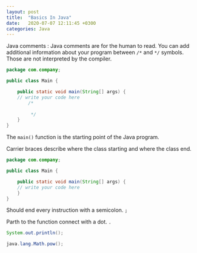 ```yaml
---
layout: post
title:  "Basics In Java"
date:   2020-07-07 12:11:45 +0300
categories: Java
---
```


Java comments : Java comments are for the human to read. You can add additional information about your program between `/*` and `*/` symbols. Those are not interpreted by the compiler.

```java
package com.company;

public class Main {

    public static void main(String[] args) {
	// write your code here
        /*
        
         */
    }
}
```

The `main()` function is the starting point of the Java program.

Carrier braces describe where the class starting and where the class end.

```java
package com.company;

public class Main {

    public static void main(String[] args) {
	// write your code here
    }
}
```

Should end every instruction with a semicolon. `;` 

Parth to the function connect with a dot. `.`

```java
System.out.println();

java.lang.Math.pow();
```
